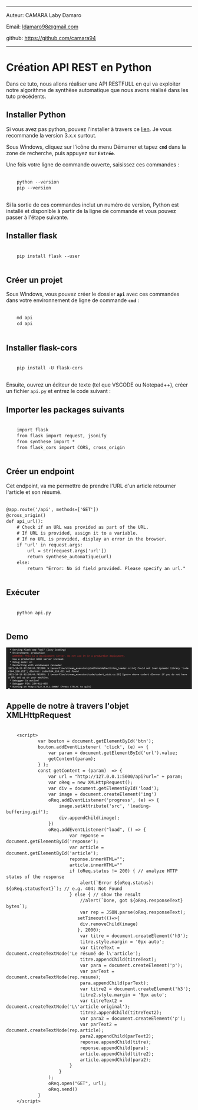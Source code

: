 ----
Auteur: CAMARA Laby Damaro

Email: ldamaro98@gmail.com

github: https://github.com/camara94

----
# Création API REST en Python

Dans ce tuto, nous allons réaliser une API RESTFULL en qui va exploiter notre algorithme de synthèse automatique
que nous avons réalisé dans les tuto précédents.

## Installer Python
Si vous avez pas python, pouvez l'installer à travers ce [lien](https://www.python.org/downloads/).
Je vous recommande la version 3.x.x surtout.

Sous Windows, cliquez sur l'icône du menu Démarrer et tapez <code>**cmd**</code> dans la zone de recherche, puis appuyez sur <code>**Entrée**</code>.

Une fois votre ligne de commande ouverte, saisissez ces commandes :

<pre>
<code>
    python --version
    pip --version
</code>
</pre>

Si la sortie de ces commandes inclut un numéro de version, Python est installé et disponible à partir de la ligne de commande et vous pouvez passer à l'étape suivante.

## Installer flask
<pre>
<code>
    pip install flask --user
</code>
</pre>

## Créer un projet
Sous Windows, vous pouvez créer le dossier <code>**api**</code> avec ces commandes dans votre environnement de ligne de commande <code>**cmd**</code> :

<pre>
<code>
    md api
    cd api
</code>
</pre>

## Installer  flask-cors

<pre>
<code>
    pip install -U flask-cors
</code>
</pre>

Ensuite, ouvrez un éditeur de texte (tel que VSCODE ou Notepad++), créer un fichier <code>api.py</code> et entrez le code suivant :

## Importer les packages suivants
<pre>
<code>
    import flask
    from flask import request, jsonify
    from synthese import *
    from flask_cors import CORS, cross_origin
</code>
</pre>

## Créer un endpoint 
Cet endpoint, va me permettre de prendre l'URL d'un article retourner l'article et son résumé.

<pre>
<code>
@app.route('/api', methods=['GET'])
@cross_origin()
def api_url():
    # Check if an URL was provided as part of the URL.
    # If URL is provided, assign it to a variable.
    # If no URL is provided, display an error in the browser.
    if 'url' in request.args:
        url = str(request.args['url'])
        return synthese_automatique(url)
    else:
        return "Error: No id field provided. Please specify an url."
</code>
</pre>

## Exécuter

<pre>
<code>
    python api.py
</code>
</pre>
## Demo
![demo](1.png)
## Appelle de notre à travers l'objet XMLHttpRequest

<pre>
<code>
    &lt;script&gt;
            var bouton = document.getElementById('btn');
            bouton.addEventListener( 'click', (e) => {
                var param = document.getElementById('url').value;
                getContent(param);
            } );
            const getContent = (param)  => {
                var url = "http://127.0.0.1:5000/api?url=" + param;
                var oReq = new XMLHttpRequest();
                var div = document.getElementById('load');
                var image = document.createElement('img')
                oReq.addEventListener('progress', (e) => {
                    image.setAttribute('src', 'loading-buffering.gif');
                    div.appendChild(image);
                })
                oReq.addEventListener("load", () => {
                        var reponse = document.getElementById('reponse');
                        var article = document.getElementById('article');
                        reponse.innerHTML="";
                        article.innerHTML=""
                        if (oReq.status != 200) { // analyze HTTP status of the response
                            alert(`Error ${oReq.status}: ${oReq.statusText}`); // e.g. 404: Not Found
                        } else { // show the result
                            //alert(`Done, got ${oReq.responseText} bytes`);
                            var rep = JSON.parse(oReq.responseText);
                           setTimeout(()=>{
                            div.removeChild(image)
                           }, 2000);
                            var titre = document.createElement('h3');
                            titre.style.margin = '0px auto';
                            var titreText = document.createTextNode('Le résumé de l\'article');
                            titre.appendChild(titreText);
                            var para = document.createElement('p');
                            var parText = document.createTextNode(rep.resume);
                            para.appendChild(parText);
                            var titre2 = document.createElement('h3');
                            titre2.style.margin = '0px auto';
                            var titreText2 = document.createTextNode('L\'article original');
                            titre2.appendChild(titreText2);
                            var para2 = document.createElement('p');
                            var parText2 = document.createTextNode(rep.article);
                            para2.appendChild(parText2);
                            reponse.appendChild(titre);
                            reponse.appendChild(para);
                            article.appendChild(titre2);
                            article.appendChild(para2);
                        }
                    }
                );
                oReq.open("GET", url);
                oReq.send()
            }
    &lt;/script&gt;
</code>
</pre>